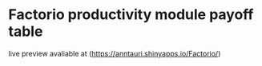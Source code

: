 # Factorio productivity module payoff table

live preview avaliable at (https://anntauri.shinyapps.io/Factorio/)
